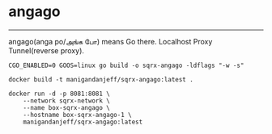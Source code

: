# angago

---

angago(anga po/அங்க போ) means Go there. Localhost Proxy Tunnel(reverse proxy).

```
CGO_ENABLED=0 GOOS=linux go build -o sqrx-angago -ldflags "-w -s"

docker build -t manigandanjeff/sqrx-angago:latest .

docker run -d -p 8081:8081 \
    --network sqrx-network \
    --name box-sqrx-angago \
    --hostname box-sqrx-angago-1 \
    manigandanjeff/sqrx-angago:latest

```
